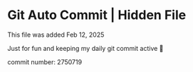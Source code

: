 # Git Auto Commit | Hidden File

This file was added Feb 12, 2025

Just for fun and keeping my daily git commit active 🤪

commit number: 2750719
